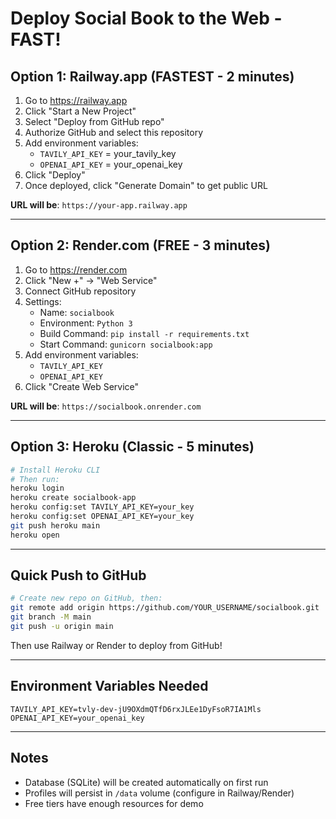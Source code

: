 # Deploy Social Book to the Web - FAST!

## Option 1: Railway.app (FASTEST - 2 minutes)

1. Go to https://railway.app
2. Click "Start a New Project"
3. Select "Deploy from GitHub repo"
4. Authorize GitHub and select this repository
5. Add environment variables:
   - `TAVILY_API_KEY` = your_tavily_key
   - `OPENAI_API_KEY` = your_openai_key
6. Click "Deploy"
7. Once deployed, click "Generate Domain" to get public URL

**URL will be**: `https://your-app.railway.app`

---

## Option 2: Render.com (FREE - 3 minutes)

1. Go to https://render.com
2. Click "New +" → "Web Service"
3. Connect GitHub repository
4. Settings:
   - Name: `socialbook`
   - Environment: `Python 3`
   - Build Command: `pip install -r requirements.txt`
   - Start Command: `gunicorn socialbook:app`
5. Add environment variables:
   - `TAVILY_API_KEY`
   - `OPENAI_API_KEY`
6. Click "Create Web Service"

**URL will be**: `https://socialbook.onrender.com`

---

## Option 3: Heroku (Classic - 5 minutes)

```bash
# Install Heroku CLI
# Then run:
heroku login
heroku create socialbook-app
heroku config:set TAVILY_API_KEY=your_key
heroku config:set OPENAI_API_KEY=your_key
git push heroku main
heroku open
```

---

## Quick Push to GitHub

```bash
# Create new repo on GitHub, then:
git remote add origin https://github.com/YOUR_USERNAME/socialbook.git
git branch -M main
git push -u origin main
```

Then use Railway or Render to deploy from GitHub!

---

## Environment Variables Needed

```
TAVILY_API_KEY=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
OPENAI_API_KEY=your_openai_key
```

---

## Notes

- Database (SQLite) will be created automatically on first run
- Profiles will persist in `/data` volume (configure in Railway/Render)
- Free tiers have enough resources for demo

